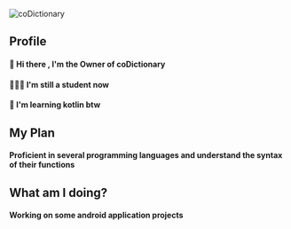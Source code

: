 ![coDictionary](https://i.morioh.com/200525/e5f31488.jpg)

## Profile

####  👋 Hi there , I'm the Owner of coDictionary 
####  👨🏼‍🎓 I'm still a student now 
####  📑 I'm learning kotlin btw 

## My Plan

#### Proficient in several programming languages and understand the syntax of their functions

## What am I doing?

####  Working on some android application projects
<!--
**coDictionary/coDictionary** is a ✨ _special_ ✨ repository because its `README.md` (this file) appears on your GitHub profile.

Here are some ideas to get you started:

- 🔭 I’m currently working on ...
- 🌱 I’m currently learning ...
- 👯 I’m looking to collaborate on ...
- 🤔 I’m looking for help with ...
- 💬 Ask me about ...
- 📫 How to reach me: ...
- 😄 Pronouns: ...
- ⚡ Fun fact: ...
-->
